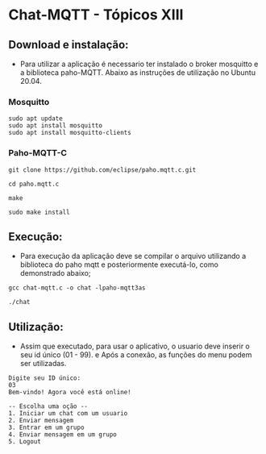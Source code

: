 # Chat-MQTT - Tópicos XIII

## Download e instalação: 

- Para utilizar a aplicação é necessario ter instalado o broker mosquitto e a biblioteca paho-MQTT. Abaixo as instruções de utilização no Ubuntu 20.04.

### Mosquitto

```
sudo apt update
sudo apt install mosquitto
sudo apt install mosquitto-clients
```

### Paho-MQTT-C

```
git clone https://github.com/eclipse/paho.mqtt.c.git

cd paho.mqtt.c

make

sudo make install
```

## Execução:

- Para execução da aplicação deve se compilar o arquivo utilizando a biblioteca do paho mqtt e posteriormente executá-lo, como demonstrado abaixo;


```
gcc chat-mqtt.c -o chat -lpaho-mqtt3as

./chat
```

## Utilização:

- Assim que executado, para usar o aplicativo, o usuario deve inserir o seu id único (01 - 99). e Após a conexão, as funções do menu podem ser utilizadas.

```
Digite seu ID único:
03
Bem-vindo! Agora você está online!

-- Escolha uma oção --
1. Iniciar um chat com um usuario
2. Enviar mensagem
3. Entrar em um grupo 
4. Enviar mensagem em um grupo 
5. Logout 
```